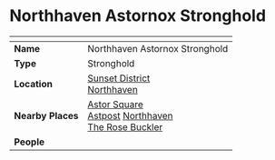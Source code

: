 # Northhaven Astornox Stronghold

| []() | |
| --- | --- |
| **Name** | Northhaven Astornox Stronghold |
| **Type** | Stronghold |
| **Location** | [Sunset District](../districts/sunset-district.md)<br />[Northhaven](../cities/northhaven.md) |
| **Nearby Places** | [Astor Square](../structures/astor-square.md)<br />[Astpost](../../organisations/astpost.md) [Northhaven](../cities/northhaven.md)<br />[The Rose Buckler](../buildings/inns-taverns/the-rose-buckler.md) |
| **People** | |
